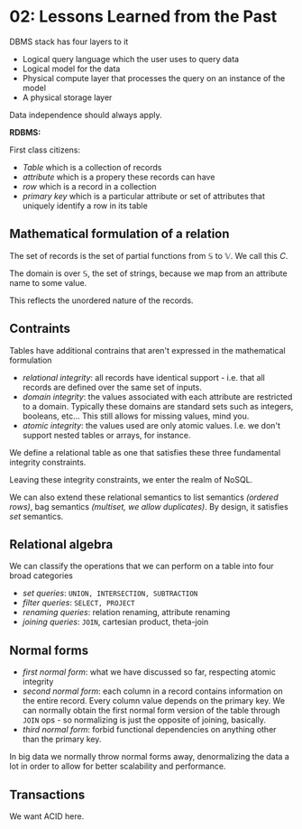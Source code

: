 # 02: Lessons Learned from the Past

DBMS stack has four layers to it

- Logical query language which the user uses to query data
- Logical model for the data
- Physical compute layer that processes the query on an instance of the model
- A physical storage layer

Data independence should always apply.

**RDBMS:**

First class citizens:

- _Table_ which is a collection of records
- _attribute_ which is a propery these records can have
- _row_ which is a record in a collection
- _primary key_ which is a particular attribute or set of attributes that 
uniquely identify a row in its table

## Mathematical formulation of a relation

The set of records is the set of partial functions from $\mathbb S$ to
$\mathbb V$. We call this $C$.

The domain is over $\mathbb S$, the set of strings, because we map from an
attribute name to some value.

This reflects the unordered nature of the records.

## Contraints

Tables have additional contrains that aren't expressed in the mathematical
formulation

- _relational integrity_: all records have identical support - i.e. that all
records are defined over the same set of inputs.
- _domain integrity_: the values associated with each attribute are restricted
to a domain. Typically these domains are standard sets such as integers, 
booleans, etc... This still allows for missing values, mind you.
- _atomic integrity_: the values used are only atomic values. I.e. we don't
support nested tables or arrays, for instance.

We define a relational table as one that satisfies these three fundamental
integrity constraints.

Leaving these integrity constraints, we enter the realm of NoSQL.

We can also extend these relational semantics to list semantics _(ordered 
rows)_, bag semantics _(multiset, we allow duplicates)_. By design, it 
satisfies _set_ semantics.

## Relational algebra

We can classify the operations that we can perform on a table into four broad
categories

- _set queries_: `UNION, INTERSECTION, SUBTRACTION`
- _filter queries_: `SELECT, PROJECT`
- _renaming queries_: relation renaming, attribute renaming
- _joining queries_: `JOIN`, cartesian product, theta-join

## Normal forms

- _first normal form_: what we have discussed so far, respecting atomic 
integrity
- _second normal form_: each column in a record contains information on the
entire record. Every column value depends on the primary key. We can normally
obtain the first normal form version of the table through `JOIN` ops - so 
normalizing is just the opposite of joining, basically.
- _third normal form_: forbid functional dependencies on anything other than
the primary key.

In big data we normally throw normal forms away, denormalizing the data a lot
in order to allow for better scalability and performance.

## Transactions

We want ACID here.
